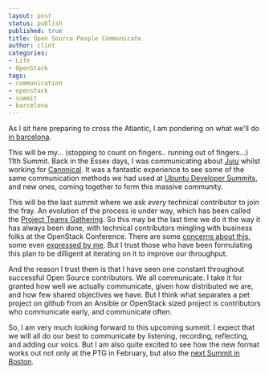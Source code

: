 ```yaml
---
layout: post
status: publish
published: true
title: Open Source People Communicate
author: clint
categories:
- Life
- OpenStack
tags:
- communication
- openstack
- summit
- barcelona
---
```

As I sit here preparing to cross the Atlantic, I am pondering on what
we'll do [in barcelona](https://www.openstack.org/summit/barcelona-2016/).

This will be my... (stopping to count on fingers.. running
out of fingers...)  11th Summit. Back in the Essex days, I was
communicating about [Juju](https://jujucharms.com/) whilst working for
[Canonical](http://www.canonical.com).  It was a fantastic experience
to see some of the same communication methods we had used at [Ubuntu
Developer Summits](http://uds.ubuntu.com/), and new ones, coming together
to form this massive community.


This will be the last summit where we ask _every_ technical contributor
to join the fray. An evolution of the process is under way, which has been
called the [Project Teams Gathering](http://www.openstack.org/ptg). So
this may be the last time we do it the way it has always been done,
with technical contributors mingling with business folks at the
OpenStack Conference. There are some [concerns about this][concerns],
some even [expressed by me][my_concerns]. But I trust those who have
been formulating this plan to be dilligent at iterating on it to improve
our throughput.


And the reason I trust them is that I have seen one constant throughout
successful Open Source contributors. We all communicate. I take it for
granted how well we actually communicate, given how distributed we are,
and how few shared objectives we have. But I think what separates a
pet project on github from an Ansible or OpenStack sized project is
contributors who communicate early, and communicate often.


So, I am very much looking forward to this upcoming summit. I expect
that we will all do our best to communicate by listening, recording,
reflecting, and adding our voics. But I am also quite excited to see
how the new format works out not only at the PTG in February, but also the
[next Summit in Boston](https://www.openstack.org/summit/boston-2017/).


[concerns]:http://lists.openstack.org/pipermail/openstack-dev/2016-October/105524.html
[my_concerns]:http://lists.openstack.org/pipermail/openstack-dev/2016-October/105260.html
